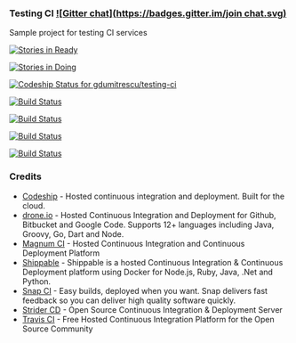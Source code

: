 ### Testing CI [![Gitter chat](https://badges.gitter.im/join chat.svg)](https://gitter.im/gdumitrescu/testing-ci)

Sample project for testing CI services

[![Stories in Ready](https://badge.waffle.io/gdumitrescu/testing-ci.svg?label=ready&title=Ready)](http://waffle.io/gdumitrescu/testing-ci)

[![Stories in Doing](https://badge.waffle.io/gdumitrescu/testing-ci.svg?label=doing&title=Doing)](http://waffle.io/gdumitrescu/testing-ci)


[![Codeship Status for gdumitrescu/testing-ci](https://codeship.io/projects/97b2af00-2188-0132-000d-063d8b748863/status)](https://codeship.io/projects/36287)

[![Build Status](https://drone.io/github.com/gdumitrescu/testing-ci/status.png)](https://drone.io/github.com/gdumitrescu/testing-ci/latest)

[![Build Status](https://api.shippable.com/projects/541b16beac22859af744281f/badge?branchName=master)](https://app.shippable.com/projects/541b16beac22859af744281f/builds/latest)

[![Build Status](https://snap-ci.com/gdumitrescu/testing-ci/branch/master/build_image)](https://snap-ci.com/gdumitrescu/testing-ci/branch/master)

[![Build Status](https://travis-ci.org/gdumitrescu/testing-ci.svg)](https://travis-ci.org/gdumitrescu/testing-ci)

### Credits

- [Codeship](https://www.codeship.io) - Hosted continuous integration and deployment. Built for the cloud.
- [drone.io](https://drone.io) - Hosted Continuous Integration and Deployment for Github, Bitbucket and Google Code. Supports 12+ languages including Java, Groovy, Go, Dart and Node.
- [Magnum CI](https://magnum-ci.com) - Hosted Continuous Integration and Continuous Deployment Platform
- [Shippable](https://www.shippable.com/) - Shippable is a hosted Continuous Integration & Continuous Deployment platform using Docker for Node.js, Ruby, Java, .Net and Python.
- [Snap CI](https://www.snap-ci.com/) - Easy builds, deployed when you want. Snap delivers fast feedback so you can deliver high quality software quickly. 
- [Strider CD](http://stridercd.com) - Open Source Continuous Integration & Deployment Server
- [Travis CI](https://travis-ci.org) - Free Hosted Continuous Integration Platform for the Open Source Community
